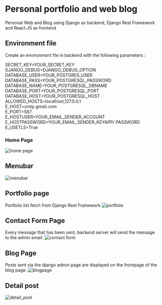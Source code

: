 # Personal portfolio and web blog
Personal Web and Blog using Django as backend, Django Rest Framework and React.JS as frontend


## Environment file
Create an environment file in backend with the following parameters :

SECRET_KEY=YOUR_SECRET_KEY  
DJANGO_DEBUG=DJANGO_DEBUG_OPTION   
DATABASE_USER=YOUR_POSTGRES_USER   
DATABASE_PASS=YOUR_POSTGRESQL_PASSWORD   
DATABASE_NAME=YOUR_POSTGRESQL_DBNAME   
DATABASE_PORT=YOUR_POSTGRESQL_PORT   
DATABASE_HOST=YOUR_POSTGRESQL_HOST   
ALLOWED_HOSTS=localhost,127.0.0.1   
E_HOST=smtp.gmail.com   
E_PORT=587   
E_HOSTUSER=YOUR_EMAIL_SENDER_ACCOUNT   
E_HOSTPASSWORD=YOUR_EMAIL_SENDER_KEYAPP/ PASSWORD   
E_USETLS=True   


### Home Page
![home page](https://user-images.githubusercontent.com/7325133/153144982-bf686e42-727c-460e-8b64-f3dcdbd3b015.png)


## Menubar
![menubar](https://user-images.githubusercontent.com/7325133/153145211-499205e0-f1e0-4d76-b221-947a052077c2.png)

## Portfolio page
Portfolio list fetch from Django Rest Framework
![portfolio](https://user-images.githubusercontent.com/7325133/153180211-dcbf76a9-0518-466a-a5ef-6ab2813b54e1.png)

## Contact Form Page
Every message that has been sent, backend server will send the message to the admin email.
![contact form](https://user-images.githubusercontent.com/7325133/153145912-5870d0da-4a99-4300-b138-4f873feefda1.png)

## Blog Page
Posts sent via the django admin page are displayed on the frontpage of the blog page.
![blogpage](https://user-images.githubusercontent.com/7325133/153146251-fe055c56-78e8-41bd-9e18-1ff6b1b31541.png)

## Detail post
![detail_post](https://user-images.githubusercontent.com/7325133/153153589-9bd31326-3df7-4281-abac-fd6d0267d5fb.png)

